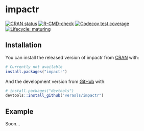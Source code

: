 
<!-- README.md is generated from README.Rmd. Please edit that file -->

# impactr

<!-- badges: start -->

[![CRAN
status](https://www.r-pkg.org/badges/version/impactr)](https://CRAN.R-project.org/package=impactr)
[![R-CMD-check](https://github.com/verasls/impactr/workflows/R-CMD-check/badge.svg)](https://github.com/verasls/impactr/actions)
[![Codecov test
coverage](https://codecov.io/gh/verasls/impactr/branch/main/graph/badge.svg)](https://codecov.io/gh/verasls/impactr?branch=main)
[![Lifecycle:
maturing](https://img.shields.io/badge/lifecycle-maturing-blue.svg)](https://www.tidyverse.org/lifecycle/#maturing)
<!-- badges: end -->

## Installation

You can install the released version of impactr from
[CRAN](https://CRAN.R-project.org) with:

``` r
# Currently not available
install.packages("impactr")
```

And the development version from [GitHub](https://github.com/) with:

``` r
# install.packages("devtools")
devtools::install_github("verasls/impactr")
```

## Example

Soon…
